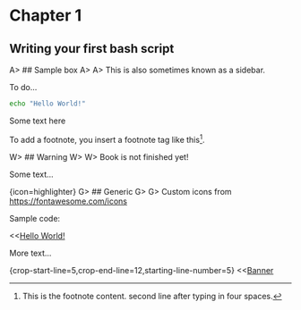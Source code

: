 # Chapter 1

## Writing your first bash script

A> ## Sample box
A>
A> This is also sometimes known as a sidebar.

To do...

```bash
echo "Hello World!"
```

Some text here

To add a footnote, you insert a footnote tag like this[^fn1].

W> ## Warning
W>
W> Book is not finished yet!

Some text...

{icon=highlighter}
G> ## Generic
G>
G> Custom icons from https://fontawesome.com/icons

Sample code:

<<[Hello World!](code/test.sh)

More text...

{crop-start-line=5,crop-end-line=12,starting-line-number=5}
<<[Banner](code/fn.sh)

[^fn1]: This is the footnote content.
    second line after typing in four spaces.